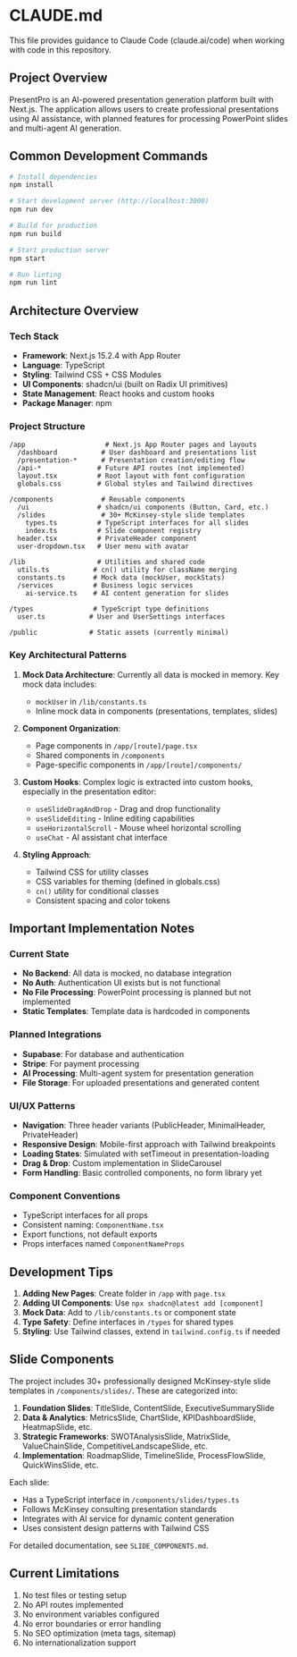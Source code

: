 # CLAUDE.md

This file provides guidance to Claude Code (claude.ai/code) when working with code in this repository.

## Project Overview

PresentPro is an AI-powered presentation generation platform built with Next.js. The application allows users to create professional presentations using AI assistance, with planned features for processing PowerPoint slides and multi-agent AI generation.

## Common Development Commands

```bash
# Install dependencies
npm install

# Start development server (http://localhost:3000)
npm run dev

# Build for production
npm run build

# Start production server
npm start

# Run linting
npm run lint
```

## Architecture Overview

### Tech Stack
- **Framework**: Next.js 15.2.4 with App Router
- **Language**: TypeScript
- **Styling**: Tailwind CSS + CSS Modules
- **UI Components**: shadcn/ui (built on Radix UI primitives)
- **State Management**: React hooks and custom hooks
- **Package Manager**: npm

### Project Structure

```
/app                    # Next.js App Router pages and layouts
  /dashboard           # User dashboard and presentations list
  /presentation-*      # Presentation creation/editing flow
  /api-*              # Future API routes (not implemented)
  layout.tsx          # Root layout with font configuration
  globals.css         # Global styles and Tailwind directives

/components            # Reusable components
  /ui                 # shadcn/ui components (Button, Card, etc.)
  /slides              # 30+ McKinsey-style slide templates
    types.ts          # TypeScript interfaces for all slides
    index.ts          # Slide component registry
  header.tsx          # PrivateHeader component
  user-dropdown.tsx   # User menu with avatar

/lib                  # Utilities and shared code
  utils.ts           # cn() utility for className merging
  constants.ts       # Mock data (mockUser, mockStats)
  /services          # Business logic services
    ai-service.ts    # AI content generation for slides

/types               # TypeScript type definitions
  user.ts           # User and UserSettings interfaces

/public             # Static assets (currently minimal)
```

### Key Architectural Patterns

1. **Mock Data Architecture**: Currently all data is mocked in memory. Key mock data includes:
   - `mockUser` in `/lib/constants.ts`
   - Inline mock data in components (presentations, templates, slides)

2. **Component Organization**:
   - Page components in `/app/[route]/page.tsx`
   - Shared components in `/components`
   - Page-specific components in `/app/[route]/components/`

3. **Custom Hooks**: Complex logic is extracted into custom hooks, especially in the presentation editor:
   - `useSlideDragAndDrop` - Drag and drop functionality
   - `useSlideEditing` - Inline editing capabilities
   - `useHorizontalScroll` - Mouse wheel horizontal scrolling
   - `useChat` - AI assistant chat interface

4. **Styling Approach**:
   - Tailwind CSS for utility classes
   - CSS variables for theming (defined in globals.css)
   - `cn()` utility for conditional classes
   - Consistent spacing and color tokens

## Important Implementation Notes

### Current State
- **No Backend**: All data is mocked, no database integration
- **No Auth**: Authentication UI exists but is not functional
- **No File Processing**: PowerPoint processing is planned but not implemented
- **Static Templates**: Template data is hardcoded in components

### Planned Integrations
- **Supabase**: For database and authentication
- **Stripe**: For payment processing
- **AI Processing**: Multi-agent system for presentation generation
- **File Storage**: For uploaded presentations and generated content

### UI/UX Patterns
- **Navigation**: Three header variants (PublicHeader, MinimalHeader, PrivateHeader)
- **Responsive Design**: Mobile-first approach with Tailwind breakpoints
- **Loading States**: Simulated with setTimeout in presentation-loading
- **Drag & Drop**: Custom implementation in SlideCarousel
- **Form Handling**: Basic controlled components, no form library yet

### Component Conventions
- TypeScript interfaces for all props
- Consistent naming: `ComponentName.tsx`
- Export functions, not default exports
- Props interfaces named `ComponentNameProps`

## Development Tips

1. **Adding New Pages**: Create folder in `/app` with `page.tsx`
2. **Adding UI Components**: Use `npx shadcn@latest add [component]`
3. **Mock Data**: Add to `/lib/constants.ts` or component state
4. **Type Safety**: Define interfaces in `/types` for shared types
5. **Styling**: Use Tailwind classes, extend in `tailwind.config.ts` if needed

## Slide Components

The project includes 30+ professionally designed McKinsey-style slide templates in `/components/slides/`. These are categorized into:

1. **Foundation Slides**: TitleSlide, ContentSlide, ExecutiveSummarySlide
2. **Data & Analytics**: MetricsSlide, ChartSlide, KPIDashboardSlide, HeatmapSlide, etc.
3. **Strategic Frameworks**: SWOTAnalysisSlide, MatrixSlide, ValueChainSlide, CompetitiveLandscapeSlide, etc.
4. **Implementation**: RoadmapSlide, TimelineSlide, ProcessFlowSlide, QuickWinsSlide, etc.

Each slide:
- Has a TypeScript interface in `/components/slides/types.ts`
- Follows McKinsey consulting presentation standards
- Integrates with AI service for dynamic content generation
- Uses consistent design patterns with Tailwind CSS

For detailed documentation, see `SLIDE_COMPONENTS.md`.

## Current Limitations

1. No test files or testing setup
2. No API routes implemented
3. No environment variables configured
4. No error boundaries or error handling
5. No SEO optimization (meta tags, sitemap)
6. No internationalization support